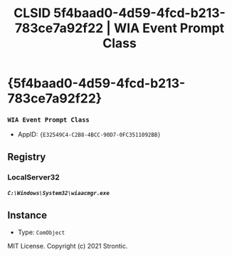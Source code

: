 ﻿---
title: "CLSID 5f4baad0-4d59-4fcd-b213-783ce7a92f22 | WIA Event Prompt Class"
excerpt: What is COM-Object CLSID 5f4baad0-4d59-4fcd-b213-783ce7a92f22?
---

# {5f4baad0-4d59-4fcd-b213-783ce7a92f22}

### `WIA Event Prompt Class`
* AppID: `{E32549C4-C2B8-4BCC-90D7-0FC3511092BB}`

## Registry


### LocalServer32

##### `C:\Windows\System32\wiaacmgr.exe`

## Instance

* Type: `ComObject`

MIT License. Copyright (c) 2021 Strontic.


